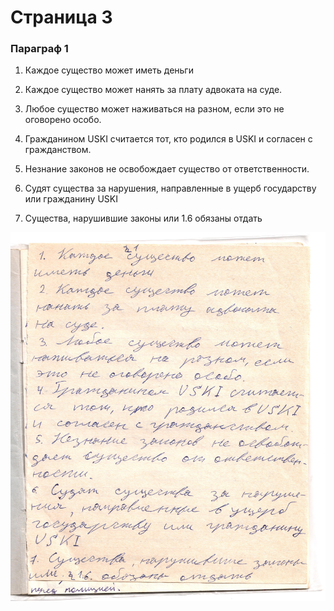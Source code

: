 # Страница 3

### Параграф 1

1. Каждое существо может иметь деньги

2. Каждое существо может нанять за плату адвоката на суде.

3. Любое существо может наживаться на разном, если это не оговорено особо.

4. Гражданином USKI считается тот, кто родился в USKI и согласен с гражданством.

5. Незнание законов не освобождает существо от ответственности.

6. Судят существа за нарушения, направленные в ущерб государству или гражданину USKI

7. Существа, нарушившие законы или 1.6 обязаны отдать

![page3](page3.jpeg)

